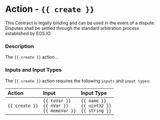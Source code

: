 # Action - `{{ create }}`

This Contract is legally binding and can be used in the event of a dispute. Disputes shall be settled through the standard arbitration process established by EOS.IO.

### Description

The `{{ create }}` action... 

### Inputs and Input Types

The `{{ create }}` action requires the following `inputs` and `input types`:

| Action | Input | Input Type |
|:--|:--|:--|
| `{{ create }}` | `{{ toVar }}`<br/>`{{ nVar }}`<br/>`{{ memoVar }}` | `{{ name }}`<br/>`{{ uint32 }}`<br/>`{{ string }}` |
